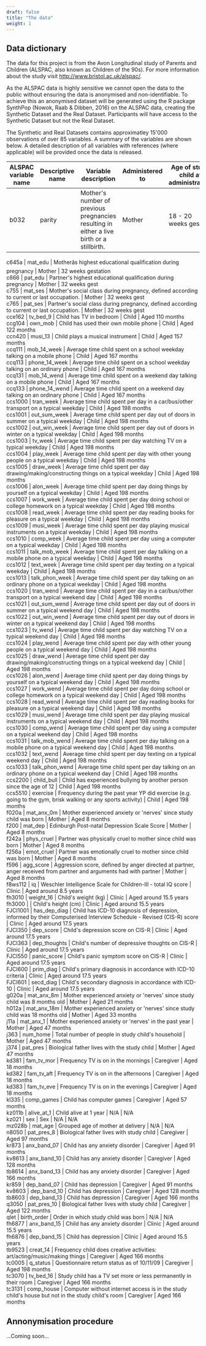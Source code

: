 ```yaml
---
draft: false
title: "The data"
weight: 1
---
```



## Data dictionary

The data for this project is from the Avon Longitudinal study of Parents and Children (ALSPAC, also known as Children of the 90s). For more information about the study visit http://www.bristol.ac.uk/alspac/. 

As the ALSPAC data is highly sensitive we cannot open the data to the public without ensuring the data is anonymised and non-identifiable. To achieve this an anonymised dataset will be generated using the R package SynthPop (Nowok, Raab & Dibben, 2016) on the ALSPAC data, creating the Synthetic Dataset and the Real Dataset. Participants will have access to the Synthetic Dataset but not the Real Dataset. 

The Synthetic and Real Datasets contains approximatley 15'000 observations of over 85 variables. A summary of the variables are shown below. A detailed description of all variables with references (where applicable) will be provided once the data is released. 

ALSPAC variable name   | Descriptive name   | Variable description                                                                                                 | Administered to        | Age of study child at administration  
----------------------|------------------|----------------------------------------------------------------------------------------------------------------------|-----------------|-------------------------------------
b032                 | parity           | Mother's number of previous pregnancies resulting in either a live birth or a stillbirth.                            | Mother          | 18 - 20 weeks gest    



c645a                | mat_edu          | Motherâs highest educational qualification during pregnancy                                                          | Mother          | 32 weeks gestation                 
c666                 | pat_edu          | Partner's highest educational qualification during pregnancy                                                         | Mother          | 32 weeks gest                        
c755                 | mat_ses          | Mother's social class during pregnancy, defined according to current or last occupation.                             | Mother          | 32 weeks gest                        
c765                 | pat_ses          | Partner's social class during pregnancy, defined according to current or last occupation.                            | Mother          | 32 weeks gest                        
cce162               | tv_bed_9         | Child has TV in bedroom                                                                                              | Child           | Aged 110 months                      
ccg104               | own_mob          | Child has used their own mobile phone                                                                                | Child           | Aged 122 months                      
ccn420               | musi_13          | Child plays a musical instrument                                                                                     | Child           | Aged 157 months                      
ccq111               | mob_14_week      | Average time child spent on a school weekday talking on a mobile phone                                               | Child           | Aged 167 months                      
ccq113               | phone_14_week    | Average time child spent on a school weekday talking on an ordinary phone                                            | Child           | Aged 167 months                      
ccq131               | mob_14_wend      | Average time child spent on a weekend day talking on a mobile phone                                                  | Child           | Aged 167 months                      
ccq133               | phone_14_wend    | Average time child spent on a weekend day talking on an ordinary phone                                               | Child           | Aged 167 months                      
ccs1000              | tran_week        | Average time child spent per day in a car/bus/other transport on a typical weekday                                   | Child           | Aged 198 months                      
ccs1001              | out_sum_week     | Average time child spent per day out of doors in summer on a typical weekday                                         | Child           | Aged 198 months                      
ccs1002              | out_win_week     | Average time child spent per day out of doors in winter on a typical weekday                                         | Child           | Aged 198 months                      
ccs1003              | tv_week          | Average time child spent per day watching TV on a typical weekday                                                    | Child           | Aged 198 months                      
ccs1004              | play_week        | Average time child spent per day with other young people on a typical weekday                                        | Child           | Aged 198 months                      
ccs1005              | draw_week        | Average time child spent per day drawing/making/constructing things on a typical weekday                             | Child           | Aged 198 months                      
ccs1006              | alon_week        | Average time child spent per day doing things by yourself on a typical weekday                                       | Child           | Aged 198 months                      
ccs1007              | work_week        | Average time child spent per day doing school or college homework on a typical weekday                               | Child           | Aged 198 months                      
ccs1008              | read_week        | Average time child spent per day reading books for pleasure on a typical weekday                                     | Child           | Aged 198 months                      
ccs1009              | musi_week        | Average time child spent per day playing musical instruments on a typical weekday                                    | Child           | Aged 198 months                      
ccs1010              | comp_week        | Average time child spent per day using a computer on a typical weekday                                               | Child           | Aged 198 months                      
ccs1011              | talk_mob_week    | Average time child spent per day talking on a mobile phone on a typical weekday                                      | Child           | Aged 198 months                      
ccs1012              | text_week        | Average time child spent per day texting on a typical weekday                                                        | Child           | Aged 198 months                      
ccs1013              | talk_phon_week   | Average time child spent per day talking on an ordinary phone on a typical weekday                                   | Child           | Aged 198 months                      
ccs1020              | tran_wend        | Average time child spent per day in a car/bus/other transport on a typical weekend day                               | Child           | Aged 198 months                      
ccs1021              | out_sum_wend     | Average time child spent per day out of doors in summer on a typical weekend day                                     | Child           | Aged 198 months                      
ccs1022              | out_win_wend     | Average time child spent per day out of doors in winter on a typical weekend day                                     | Child           | Aged 198 months                      
ccs1023              | tv_wend          | Average time child spent per day watching TV on a typical weekend day                                                | Child           | Aged 198 months                      
ccs1024              | play_wend        | Average time child spent per day with other young people on a typical weekend day                                    | Child           | Aged 198 months                      
ccs1025              | draw_wend        | Average time child spent per day drawing/making/constructing things on a typical weekend day                         | Child           | Aged 198 months                      
ccs1026              | alon_wend        | Average time child spent per day doing things by yourself on a typical weekend day                                   | Child           | Aged 198 months                      
ccs1027              | work_wend        | Average time child spent per day doing school or college homework on a typical weekend day                           | Child           | Aged 198 months                      
ccs1028              | read_wend        | Average time child spent per day reading books for pleasure on a typical weekend day                                 | Child           | Aged 198 months                      
ccs1029              | musi_wend        | Average time child spent per day playing musical instruments on a typical weekend day                                | Child           | Aged 198 months                      
ccs1030              | comp_wend        | Average time child spent per day using a computer on a typical weekend day                                           | Child           | Aged 198 months                      
ccs1031              | talk_mob_wend    | Average time child spent per day talking on a mobile phone on a typical weekend day                                  | Child           | Aged 198 months                      
ccs1032              | text_wend        | Average time child spent per day texting on a typical weekend day                                                    | Child           | Aged 198 months                      
ccs1033              | talk_phon_wend   | Average time child spent per day talking on an ordinary phone on a typical weekend day                               | Child           | Aged 198 months                      
ccs2200              | child_bull       | Child has experienced bullying by another person since the age of 12                                                 | Child           | Aged 198 months                      
ccs5510              | exercise         | Frequency during the past year YP did exercise (e.g. going to the gym, brisk walking or any sports activity)         | Child           | Aged 198 months                      
f020a                | mat_anx_0m       | Mother experienced anxiety or 'nerves' since study child was born                                                    | Mother          | Aged 8 months                        
f200                 | mat_dep          | Edinburgh Post-natal Depression Scale Score                                                                          | Mother          | Aged 8 months                        
f242a                | phys_cruel       | Partner was physically cruel to mother since child was born                                                          | Mother          | Aged 8 months                        
f256a                | emot_cruel       | Partner was emotionally cruel to mother since child was born                                                         | Mother          | Aged 8 months                        
f596                 | agg_score        | Aggression score, defined by anger directed at partner, anger received from partner and arguments had with partner   | Mother          | Aged 8 months                        
f8ws112              | iq               | Weschler Intelligence Scale for Children-III - total IQ score                                                        | Clinic          | Aged around 8.5 years                
fh3010               | weight_16        | Child's weight (kg)                                                                                                  | Clinic          | Aged around 15.5 years               
fh3000               |                  | Child's height (cm)                                                                                                  | Clinic          | Aged around 15.5 years               
FJCI1001             | has_dep_diag     | Child has ICD-10 diagnosis of depression, informed by their Computerised Interview Schedule - Revised (CIS-R)  score | Clinic          | Aged around 17.5 years               
FJCI350              | dep_score        | Child's depression score on CIS-R                                                                                    | Clinic          | Aged around 17.5 years               
FJCI363              | dep_thoughts     | Child's number of depressive thoughts on CIS-R                                                                       | Clinic          | Aged around 17.5 years               
FJCI550              | panic_score      | Child's panic symptom score on CIS-R                                                                                 | Clinic          | Aged around 17.5 years               
FJCI600              | prim_diag        | Child's primary diagnosis in accordance with ICD-10 criteria                                                         | Clinic          | Aged around 17.5 years               
FJCI601              | secd_diag        | Child's secondary diagnosis in accordance with ICD-10                                                                | Clinic          | Aged around 17.5 years               
g020a                | mat_anx_8m       | Mother experienced anxiety or 'nerves' since study child was 8 months old                                            | Mother          | Aged 21 months                       
h012a                | mat_anx_18m      | Mother experienced anxiety or 'nerves' since study child was 18 months old                                           | Mother          | Aged 33 months                       
j11a                 | mat_anx_1        | Mother experienced anxiety or 'nerves' in the past year                                                              | Mother          | Aged 47 months                       
j363                 | num_home         | Total number of people in study child's household                                                                    | Mother          | Aged 47 months                       
j374                 | pat_pres         | Biological father lives with the study child                                                                         | Mother          | Aged 47 months                       
kd381                | fam_tv_mor       | Frequency TV is on in the mornings                                                                                   | Caregiver       | Aged 18 months                       
kd382                | fam_tv_aft       | Frequency TV is on in the afternoons                                                                                 | Caregiver       | Aged 18 months                       
kd383                | fam_tv_eve       | Frequency TV is on in the evenings                                                                                   | Caregiver       | Aged 18 months                       
kl335                | comp_games       | Child has computer games                                                                                             | Caregiver       | Aged 57 months                       
kz011b               | alive_at_1       | Child alive at 1 year                                                                                                | N/A             | N/A                                  
kz021                | sex              | Sex                                                                                                                  | N/A             | N/A                                  
mz028b               | mat_age          | Grouped age of mother at delivery                                                                                    | N/A             | N/A                                  
n8050                | pat_pres_8       | Biological father lives with study child                                                                             | Caregiver       | Aged 97 months                       
kr873                | anx_band_07      | Child has any anxiety disorder                                                                                       | Caregiver       | Aged 91 months                       
kv8613               | anx_band_10      | Child has any anxiety disorder                                                                                       | Caregiver       | Aged 128 months                      
tb8614               | anx_band_13      | Child has any anxiety disorder                                                                                       | Caregiver       | Aged 166 months                      
kr859                | dep_band_07      | Child has depression                                                                                                 | Caregiver       | Aged 91 months                       
kv8603               | dep_band_10      | Child has depression                                                                                                 | Caregiver       | Aged 128 months                      
tb8603               | dep_band_13      | Child has depression                                                                                                 | Caregiver       | Aged 166 months                      
q3050                | pat_pres_10      | Biological father lives with study child                                                                             | Caregiver       | Aged 122 months                      
qlet                 | birth_order      | Order in which study child was born                                                                                  | N/A             | N/A                                  
fh6877               | anx_band_15      | Child has any anxiety disorder                                                                                       | Clinic          | Aged around 15.5 years               
fh6876               | dep_band_15      | Child has depression                                                                                                 | Clinic          | Aged around 15.5 years               
tb9523               | creat_14         | Frequency child does creative activities: art/acting/music/making things                                             | Caregiver       | Aged 166 months                      
tc0005               | q_status         | Questionnaire return status as of 10/11/09                                                                           | Caregiver       | Aged 198 months                      
tc3070               | tv_bed_16        | Study child has a TV set more or less permanently in their room                                                      | Caregiver       | Aged 166 months                      
tc3131               | comp_house       | Computer without internet access is in the study child's house but not in the study child's room                     | Caregiver       | Aged 166 months                      

## Annonymisation procedure

...Coming soon...

